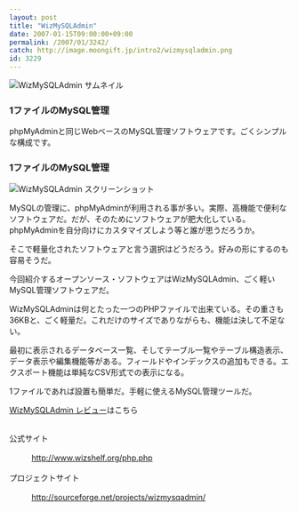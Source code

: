 ```yaml
---
layout: post
title: "WizMySQLAdmin"
date: 2007-01-15T09:00:00+09:00
permalink: /2007/01/3242/
catch: http://image.moongift.jp/intro2/wizmysqladmin.png
id: 3229
---
```

 ![WizMySQLAdmin サムネイル](http://image.moongift.jp/intro2/wizmysqladmin.t.png "WizMySQLAdmin サムネイル")
  

### 1ファイルのMySQL管理
  
phpMyAdminと同じWebベースのMySQL管理ソフトウェアです。ごくシンプルな構成です。  
<!--more-->  

### 1ファイルのMySQL管理
  

![WizMySQLAdmin スクリーンショット](http://image.moongift.jp/intro2/wizmysqladmin.png "WizMySQLAdmin スクリーンショット")

  

MySQLの管理に、phpMyAdminが利用される事が多い。実際、高機能で便利なソフトウェアだ。だが、そのためにソフトウェアが肥大化している。phpMyAdminを自分向けにカスタマイズしよう等と誰が思うだろうか。

  

そこで軽量化されたソフトウェアと言う選択はどうだろう。好みの形にするのも容易そうだ。

  

今回紹介するオープンソース・ソフトウェアはWizMySQLAdmin、ごく軽いMySQL管理ソフトウェアだ。

  

WizMySQLAdminは何とたった一つのPHPファイルで出来ている。その重さも36KBと、ごく軽量だ。これだけのサイズでありながらも、機能は決して不足ない。

  

最初に表示されるデータベース一覧、そしてテーブル一覧やテーブル構造表示、データ表示や編集機能等がある。フィールドやインデックスの追加もできる。エクスポート機能は単純なCSV形式での表示になる。

  

1ファイルであれば設置も簡単だ。手軽に使えるMySQL管理ツールだ。

  

[WizMySQLAdmin レビュー](http://oss.moongift.jp/review/i-3255.html)はこちら

  
<dl>
<br><dt>公式サイト</dt>
<br><dd><a href="http://www.wizshelf.org/php.php" target="_blank">http://www.wizshelf.org/php.php</a></dd>
<br><dt>プロジェクトサイト</dt>
<br><dd><a href="http://sourceforge.net/projects/wizmysqadmin/" target="_blank">http://sourceforge.net/projects/wizmysqadmin/</a></dd>
<br>
</dl>